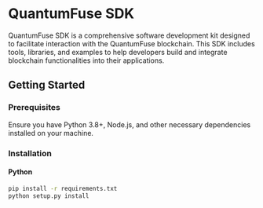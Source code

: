 # QuantumFuse SDK

QuantumFuse SDK is a comprehensive software development kit designed to facilitate interaction with the QuantumFuse blockchain. This SDK includes tools, libraries, and examples to help developers build and integrate blockchain functionalities into their applications.

## Getting Started

### Prerequisites

Ensure you have Python 3.8+, Node.js, and other necessary dependencies installed on your machine.

### Installation

#### Python

```bash
pip install -r requirements.txt
python setup.py install
